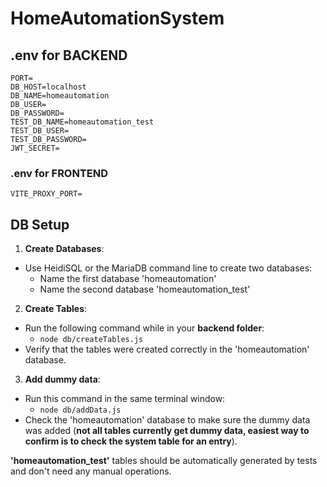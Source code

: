 # HomeAutomationSystem

## .env for BACKEND

```
PORT=
DB_HOST=localhost
DB_NAME=homeautomation
DB_USER=
DB_PASSWORD=
TEST_DB_NAME=homeautomation_test
TEST_DB_USER=
TEST_DB_PASSWORD=
JWT_SECRET=
```

### .env for FRONTEND

```
VITE_PROXY_PORT=
```

## DB Setup

1. **Create Databases**:

- Use HeidiSQL or the MariaDB command line to create two databases:
  - Name the first database 'homeautomation'
  - Name the second database 'homeautomation_test'

2. **Create Tables**:

- Run the following command while in your **backend folder**:
  - `node db/createTables.js`
- Verify that the tables were created correctly in the 'homeautomation' database.

3. **Add dummy data**:

- Run this command in the same terminal window:
  - `node db/addData.js`
- Check the 'homeautomation' database to make sure the dummy data was added (**not all tables currently get dummy data, easiest way to confirm is to check the system table for an entry**).

**'homeautomation_test'** tables should be automatically generated by tests and don't need any manual operations.
